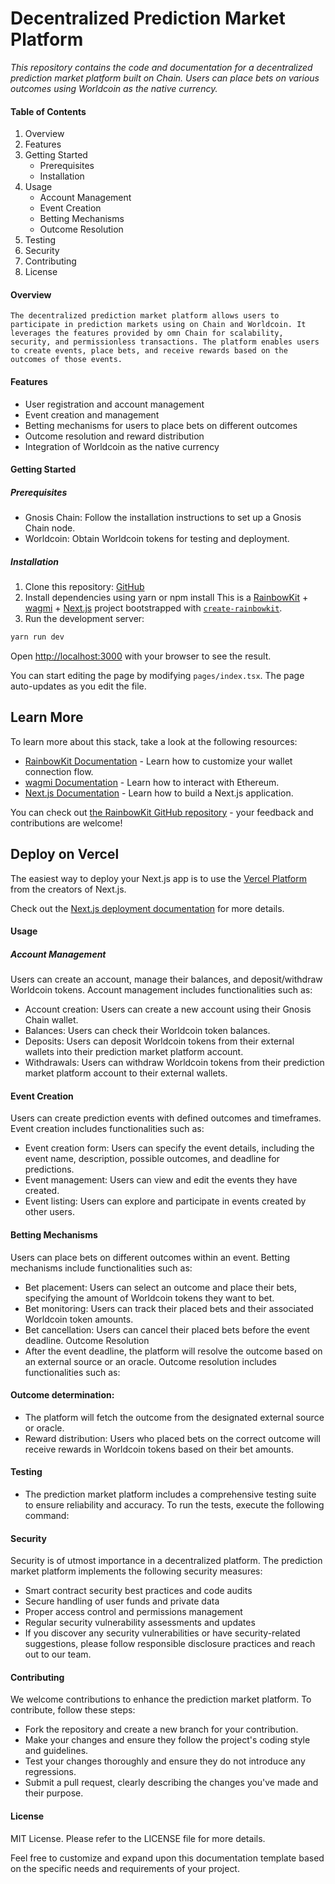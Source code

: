 # Decentralized Prediction Market Platform

*This repository contains the code and documentation for a decentralized prediction market platform built on Chain. Users can place bets on various outcomes using Worldcoin as the native currency.*


#### Table of Contents
1. Overview
2. Features
3. Getting Started
    * Prerequisites
    * Installation
4. Usage
    * Account Management
    * Event Creation
    * Betting Mechanisms
    * Outcome Resolution
5. Testing
6. Security
7. Contributing
8. License

#### Overview
    The decentralized prediction market platform allows users to participate in prediction markets using on Chain and Worldcoin. It leverages the features provided by omn Chain for scalability, security, and permissionless transactions. The platform enables users to create events, place bets, and receive rewards based on the outcomes of those events.

#### Features

   *  User registration and account management
   *  Event creation and management
   *  Betting mechanisms for users to place bets on different outcomes
   *  Outcome resolution and reward distribution
   *  Integration of Worldcoin as the native currency

#### Getting Started
##### Prerequisites

* Gnosis Chain: Follow the installation instructions to set up a Gnosis Chain node.
* Worldcoin: Obtain Worldcoin tokens for testing and deployment.

##### Installation
1. Clone this repository: 
[GitHub](https://github.com/JeelTikiwala/starship)
2. Install dependencies using yarn or npm install 
This is a [RainbowKit](https://rainbowkit.com) + [wagmi](https://wagmi.sh) + [Next.js](https://nextjs.org/) project bootstrapped with [`create-rainbowkit`](https://github.com/rainbow-me/rainbowkit/tree/main/packages/create-rainbowkit).
3. Run the development server:

```bash
yarn run dev
```

Open [http://localhost:3000](http://localhost:3000) with your browser to see the result.

You can start editing the page by modifying `pages/index.tsx`. The page auto-updates as you edit the file.

## Learn More

To learn more about this stack, take a look at the following resources:

- [RainbowKit Documentation](https://rainbowkit.com) - Learn how to customize your wallet connection flow.
- [wagmi Documentation](https://wagmi.sh) - Learn how to interact with Ethereum.
- [Next.js Documentation](https://nextjs.org/docs) - Learn how to build a Next.js application.

You can check out [the RainbowKit GitHub repository](https://github.com/rainbow-me/rainbowkit) - your feedback and contributions are welcome!

## Deploy on Vercel

The easiest way to deploy your Next.js app is to use the [Vercel Platform](https://vercel.com/new?utm_medium=default-template&filter=next.js&utm_source=create-next-app&utm_campaign=create-next-app-readme) from the creators of Next.js.

Check out the [Next.js deployment documentation](https://nextjs.org/docs/deployment) for more details.

#### Usage
##### Account Management
Users can create an account, manage their balances, and deposit/withdraw Worldcoin tokens. Account management includes functionalities such as:
* Account creation: Users can create a new account using their Gnosis Chain wallet.
* Balances: Users can check their Worldcoin token balances.
* Deposits: Users can deposit Worldcoin tokens from their external wallets into their prediction market platform account.
* Withdrawals: Users can withdraw Worldcoin tokens from their prediction market platform account to their external wallets.

#### Event Creation
Users can create prediction events with defined outcomes and timeframes. Event creation includes functionalities such as:

* Event creation form: Users can specify the event details, including the event name, description, possible outcomes, and deadline for predictions.
* Event management: Users can view and edit the events they have created.
* Event listing: Users can explore and participate in events created by other users.

#### Betting Mechanisms
Users can place bets on different outcomes within an event. Betting mechanisms include functionalities such as:

* Bet placement: Users can select an outcome and place their bets, specifying the amount of Worldcoin tokens they want to bet.
* Bet monitoring: Users can track their placed bets and their associated Worldcoin token amounts.
* Bet cancellation: Users can cancel their placed bets before the event deadline.
Outcome Resolution
* After the event deadline, the platform will resolve the outcome based on an external source or an oracle. Outcome resolution includes functionalities such as:

#### Outcome determination: 
* The platform will fetch the outcome from the designated external source or oracle.
* Reward distribution: Users who placed bets on the correct outcome will receive rewards in Worldcoin tokens based on their bet amounts.

#### Testing
* The prediction market platform includes a comprehensive testing suite to ensure reliability and accuracy. To run the tests, execute the following command:

#### Security
Security is of utmost importance in a decentralized platform. The prediction market platform implements the following security measures:

* Smart contract security best practices and code audits
* Secure handling of user funds and private data
* Proper access control and permissions management
* Regular security vulnerability assessments and updates
* If you discover any security vulnerabilities or have security-related suggestions, please follow responsible disclosure practices and reach out to our team.

#### Contributing
We welcome contributions to enhance the prediction market platform. To contribute, follow these steps:

* Fork the repository and create a new branch for your contribution.
* Make your changes and ensure they follow the project's coding style and guidelines.
* Test your changes thoroughly and ensure they do not introduce any regressions.
* Submit a pull request, clearly describing the changes you've made and their purpose.

#### License
MIT License.
Please refer to the LICENSE file for more details.

Feel free to customize and expand upon this documentation template based on the specific needs and requirements of your project.